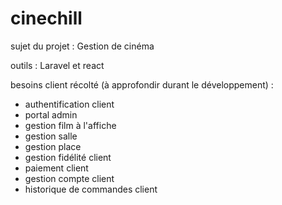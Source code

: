 # cinechill
sujet du projet : Gestion de cinéma

outils : Laravel et react

besoins client récolté (à approfondir durant le développement) : 
- authentification client
- ​portal admin
- gestion film à l'affiche
- gestion salle
- gestion place
- gestion fidélité client
- paiement client
- gestion compte client
- ​historique de commandes client
